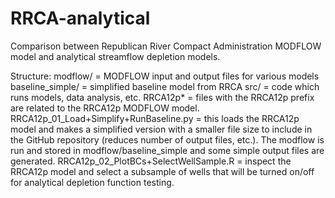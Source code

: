# RRCA-analytical
Comparison between Republican River Compact Administration MODFLOW model and analytical streamflow depletion models.

Structure:
modflow/ = MODFLOW input and output files for various models
    baseline_simple/ = simplified baseline model from RRCA
src/ = code which runs models, data analysis, etc.
  RRCA12p* = files with the RRCA12p prefix are related to the RRCA12p MODFLOW model.
    RRCA12p_01_Load+Simplify+RunBaseline.py = this loads the RRCA12p model and makes a simplified version 
        with a smaller file size to include in the GitHub repository (reduces number of output files, etc.).
        The modflow is run and stored in modflow/baseline_simple and some simple output files are generated.
    RRCA12p_02_PlotBCs+SelectWellSample.R = inspect the RRCA12p model and select a subsample of wells 
        that will be turned on/off for analytical depletion function testing.
        
       
